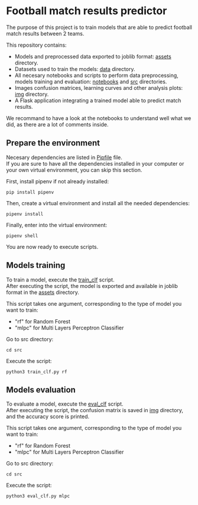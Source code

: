 # Football match results predictor

The purpose of this project is to train models that are able to predict football match results between 2 teams.

This repository contains:
- Models and preprocessed data exported to joblib format: [assets](./assets/) directory.
- Datasets used to train the models: [data](./data/) directory.
- All necesary notebooks and scripts to perform data preprocessing, models training and evaluation: [notebooks](./notebooks/) and [src](./src/) directories.
- Images confusion matrices, learning curves and other analysis plots: [img](./img/) directory.
- A Flask application integrating a trained model able to predict match results.  
  
We recommand to have a look at the notebooks to understand well what we did, as there are a lot of comments inside.  
  
## Prepare the environment
Necesary dependencies are listed in [Pipfile](./Pipfile) file.  
If you are sure to have all the dependencies installed in your computer or your own virtual environment, you can skip this section.  
  
First, install pipenv if not already installed:  
```
pip install pipenv
```
Then, create a virtual environment and install all the needed dependencies:
```
pipenv install
```
Finally, enter into the virtual environment:
```
pipenv shell
```
You are now ready to execute scripts.

## Models training

To train a model, execute the [train_clf](./src/train_clf.py) script.  
After executing the script, the model is exported and available in joblib format in the [assets](./assets/) directory.  
     
This script takes one argument, corresponding to the type of model you want to train:
- "rf" for Random Forest
- "mlpc" for Multi Layers Perceptron Classifier

Go to src directory:
```
cd src
```
Execute the script:
```
python3 train_clf.py rf
```

## Models evaluation

To evaluate a model, execute the [eval_clf](./src/eval_clf.py) script.  
After executing the script, the confusion matrix is saved in [img](./img/confusion_matrices/) directory, and the accuracy score is printed.
     
This script takes one argument, corresponding to the type of model you want to train:
- "rf" for Random Forest
- "mlpc" for Multi Layers Perceptron Classifier

Go to src directory:
```
cd src
```
Execute the script:
```
python3 eval_clf.py mlpc
```